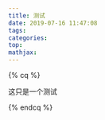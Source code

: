 ```yaml
---
title: 测试
date: 2019-07-16 11:47:08
tags:
categories:
top:
mathjax:
---
```




{% cq %}

这只是一个测试

{% endcq %}

<!-- more -->

